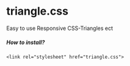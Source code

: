 # triangle.css
Easy to use Responsive CSS-Triangles ect

##### How to install?
```
<link rel="stylesheet" href="triangle.css">
```
